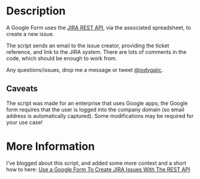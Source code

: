 # Description
A Google Form uses the [JIRA REST API](https://docs.atlassian.com/jira/REST/latest/), via the associated spreadsheet, to create a new issue.

The script sends an email to the issue creator, providing the ticket reference, and link to the JIRA system.  There are lots of comments in the code, which should be enough to work from.

Any questions/issues, drop me a message or tweet [@jodygajic](https://twitter.com/jodygajic).

## Caveats
The script was made for an enterprise that uses Google apps; the Google form requires that the user is logged into the company domain (so email address is automatically captured).  Some modifications may be required for your use case!

# More Information
I've blogged about this script, and added some more context and a short how to here:
[Use a Google Form To Create JIRA Issues With The REST API](http://thedataplumber.net/using-google-forms-and-scripts-to-create-a-jira-issue/)
